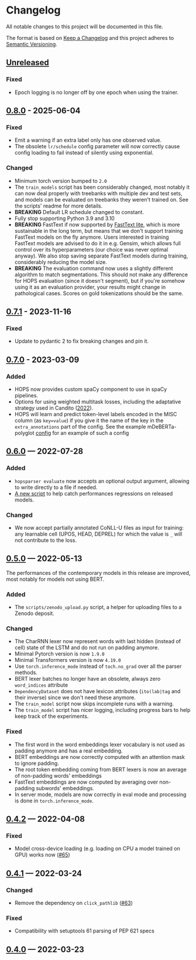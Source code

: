 Changelog
=========

All notable changes to this project will be documented in this file.

The format is based on [Keep a Changelog](http://keepachangelog.com/) and this project adheres to
[Semantic Versioning](http://semver.org/).

## [Unreleased]

### Fixed

- Epoch logging is no longer off by one epoch when using the trainer.

## [0.8.0] - 2025-06-04

### Fixed

- Emit a warning if an extra label only has one observed value.
- The obsolete `lr/schedule` config parameter will now correctly cause config loading to fail
  instead of silently using exponential.

### Changed

- Minimum torch version bumped to `2.0`
- The `train_models` script has been considerably changed, most notably it can now deal properly
  with treebanks with multiple dev and test sets, and models can be evaluated on treebanks they
  weren't trained on. See the scripts' readme for more details.
- **BREAKING** Default LR schedule changed to constant.
- Fully stop supporting Python 3.9 and 3.10
- **BREAKING** FastText if now supported by [FastText lite](https://pypi.org/project/fasttextlt),
  which is more sustainable in the long term, but means that we don't support training FastText
  models on the fly anymore. Users interested in training FastText models are advised to do it in
  e.g. Gensim, which allows full control over its hyperparameters (our choice was never optimal
  anyway). We also stop saving separate FastText models during training, considerably reducing the
  model size.
- **BREAKING** The evaluation command now uses a slightly different algorithm to match
  segmentations. This should not make any difference for HOPS evaluation (since it doesn't segment),
  but if you're somehow using it as an evaluation provider, your results might change in
  pathological cases. Scores on gold tokenizations should be the same.

## [0.7.1] - 2023-11-16

[Unreleased]: https://github.com/hopsparser/hopsparser/compare/v0.8.0...HEAD
[0.8.0]: https://github.com/hopsparser/hopsparser/compare/v0.7.1...v0.8.0
[0.7.1]: https://github.com/hopsparser/hopsparser/compare/v0.7.0...v0.7.1

### Fixed

- Update to pydantic 2 to fix breaking changes and pin it.

## [0.7.0] - 2023-03-09

[0.7.0]: https://github.com/hopsparser/hopsparser/compare/v0.6.0...v0.7.0

### Added

- HOPS now provides custom spaCy component to use in spaCy pipelines.
- Options for using weighted multitask losses, including the adaptative strategy used in Candito
  ([2022](https://aclanthology.org/2022.findings-acl.190)).
- HOPS will learn and predict token-level labels encoded in the MISC column (as `key=value`) if you
  give it the name of the key in the `extra_annotations` part of the config. See the example
  mDeBERTa-polyglot
  [config](https://github.com/hopsparser/hopsparser/blob/main/examples/mdeberta-polyglot.yaml) for
  an example of such a config

## [0.6.0] — 2022-07-28

[0.6.0]: https://github.com/hopsparser/hopsparser/compare/v0.5.0...v0.6.0

### Added

- `hopsparser evaluate` now accepts an optional output argument, allowing to write directly to a
  file if needed.
- [A new script](test_models.py) to help catch performances regressions on released models.

### Changed

- We now accept partially annotated CoNLL-U files as input for training: any learnable cell (UPOS,
  HEAD, DEPREL) for which the value is `_` will not contribute to the loss.

## [0.5.0] — 2022-05-13

[0.5.0]: https://github.com/hopsparser/hopsparser/compare/v0.4.2...v0.5.0

The performances of the contemporary models in this release are improved, most notably for models
not using BERT.

### Added

- The `scripts/zenodo_upload.py` script, a helper for uploading files to a Zenodo deposit.

### Changed

- The CharRNN lexer now represent words with last hidden (instead of cell) state of the LSTM and do
  not run on padding anymore.
- Minimal Pytorch version is now `1.9.0`
- Minimal Transformers version is now `4.19.0`
- Use `torch.inference_mode` instead of `toch.no_grad` over all the parser methods.
- BERT lexer batches no longer have an obsolete, always zero `word_indices` attribute
- `DependencyDataset` does not have lexicon attributes (`ito(lab|tag` and their inverse) since we
  don't need these anymore.
- The `train_model` script now skips incomplete runs with a warning.
- The `train_model` script has nicer logging, including progress bars to help keep track of the
  experiments.

### Fixed

- The first word in the word embeddings lexer vocabulary is not used as padding anymore and has a
  real embedding.
- BERT embeddings are now correctly computed with an attention mask to ignore padding.
- The root token embedding coming from BERT lexers is now an average of non-padding words'
  embeddings
- FastText embeddings are now computed by averaging over non-padding subwords' embeddings.
- In server mode, models are now correctly in eval mode and processing is done
  in `torch.inference_mode`.

## [0.4.2] — 2022-04-08

[0.4.2]: https://github.com/hopsparser/hopsparser/compare/v0.4.1...v0.4.2

### Fixed

- Model cross-device loading (e.g. loading on CPU a model trained on GPU) works now ([#65](https://github.com/hopsparser/hopsparser/issues/65))

## [0.4.1] — 2022-03-24

[0.4.1]: https://github.com/hopsparser/hopsparser/compare/v0.4.0...v0.4.1

### Changed

- Remove the dependency on `click_pathlib` ([#63](https://github.com/hopsparser/hopsparser/pull/63))

### Fixed

- Compatibility with setuptools 61 parsing of PEP 621 specs

## [0.4.0] — 2022-03-23

[0.4.0]: https://github.com/hopsparser/hopsparser/compare/v0.3.2...v0.4.0
